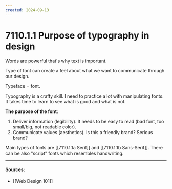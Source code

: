 ```yaml
---
created: 2024-09-13
---
```

# 7110.1.1 Purpose of typography in design

Words are powerful that's why text is important.

Type of font can create a feel about what we want to communicate through our design.

Typeface = font.

Typography is a crafty skill. I need to practice a lot with manipulating fonts. It takes time to learn to see what is good and what is not.

**The purpose of the font**:
1. Deliver information (legibility). It needs to be easy to read (bad font, too small/big, not readable color).
2. Communicate values (aesthetics). Is this a friendly brand? Serious brand?

Main types of fonts are [[7110.1.1a Serif]] and [[7110.1.1b Sans-Serif]]. There can be also "script" fonts which resembles handwriting.


___
#### Sources:
- [[Web Design 101]]